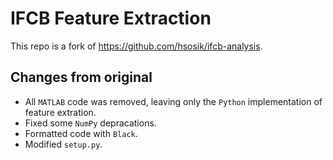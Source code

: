# IFCB Feature Extraction

This repo is a fork of https://github.com/hsosik/ifcb-analysis.

## Changes from original
- All `MATLAB` code was removed, leaving only the `Python` implementation of feature extration.
- Fixed some `NumPy` depracations.
- Formatted code with `Black`.
- Modified `setup.py`.

